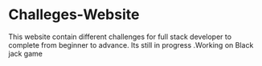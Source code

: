 # Challeges-Website
This website contain different challenges for full stack developer to complete from beginner to advance.
Its still in progress .Working on Black jack game
